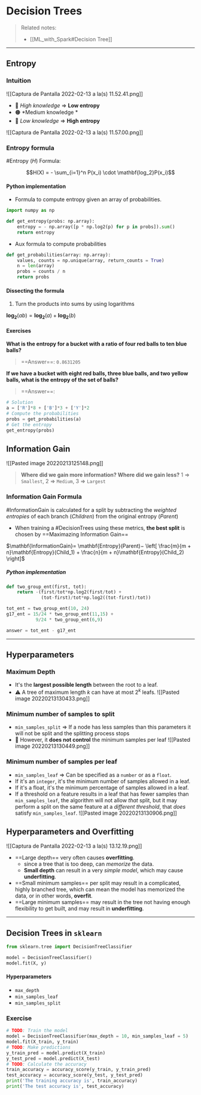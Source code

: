 ---
---

# Decision Trees

> Related notes: 
> - [[ML_with_Spark#Decision Tree]]

***

## Entropy

### Intuition

![[Captura de Pantalla 2022-02-13 a la(s) 11.52.41.png]]

- 🔴  *High knowledge* => **Low entropy**
- 🟠  *Medium knowledge *
- 🔵  *Low knowledge* => **High entropy**

![[Captura de Pantalla 2022-02-13 a la(s) 11.57.00.png]]


### Entropy formula
#Entropy ($H$) Formula:

$$H(X) = - \sum_{i=1}^n P(x_i) \cdot \mathbf{log_2}P(x_i)$$

#### Python implementation

- Formula to compute entropy given an array of probabilities.
```python
import numpy as np

def get_entropy(probs: np.array):
    entropy = - np.array([p * np.log2(p) for p in probs]).sum()
    return entropy
```

- Aux formula to compute probabilities
```python
def get_probabilities(array: np.array):
    values, counts = np.unique(array, return_counts = True)
    n = len(array)
    probs = counts / n
    return probs
```

#### Dissecting the formula

1. Turn the products into sums by using logarithms

$\mathbf{log_2}(ab) = \mathbf{log_2}(a) + \mathbf{log_2}(b)$


#### Exercises

**What is the entropy for a bucket with a ratio of four red balls to ten blue balls?**
> ==Answer==: `0.8631205`


**If we have a bucket with eight red balls, three blue balls, and two yellow balls, what is the entropy of the set of balls?**
> ==Answer==: 

```python
# Solution
a = ['R']*8 + ['B']*3 + ['Y']*2
# Compute the probabilities
probs = get_probabilities(a)
# Get the entropy
get_entropy(probs)
```

## Information Gain

![[Pasted image 20220213125148.png]]

> **Where did we gain more information? Where did we gain less?**
> 1 => `Smallest`, 2 => `Medium`, 3 => `Largest`

### Information Gain Formula
#InformationGain is calculated for a split by subtracting the *weighted entropies* of each branch ($Children$) from the original entropy ($Parent$)
- When training a #DecisionTrees using these metrics, **the best split** is chosen by ==Maximazing Information Gain==

$\mathbf{InformationGain}= \mathbf{Entropy}(Parent)− \left[ \frac{m}{m + n}\mathbf{Entropy}(Child_1) + \frac{n}{m + n}\mathbf{Entropy}(Child_2) \right]$

##### Python implementation

```python
def two_group_ent(first, tot):                        
    return -(first/tot*np.log2(first/tot) +           
             (tot-first)/tot*np.log2((tot-first)/tot))

tot_ent = two_group_ent(10, 24)                       
g17_ent = 15/24 * two_group_ent(11,15) +              
           9/24 * two_group_ent(6,9)                  

answer = tot_ent - g17_ent  
```

***

## Hyperparameters

### Maximum Depth
- It's the **largest possible length** between the root to a leaf.
- ⚠️ A tree of maximum length $k$ can have at most $2^k$ leafs.
![[Pasted image 20220213130433.png]]

### Minimum number of samples to split
- `min_samples_split` => If a node has less samples than this parameters it will not be split and the splitting process stops
- 🔴 However, it **does not control** the minimum samples per leaf
![[Pasted image 20220213130449.png]]

### Minimum number of samples per leaf

- `min_samples_leaf` => Can be specified as a `number` or as a `float`.
- If it's an `integer`, it's the minimum number of samples allowed in a leaf.
- If it's a float, it's the minimum percentage of samples allowed in a leaf.
- If a threshold on a feature results in a leaf that has fewer samples than `min_samples_leaf`, the algorithm will not allow _that_ split, but it may perform a split on the same feature at a _different threshold_, that _does_ satisfy `min_samples_leaf`.
![[Pasted image 20220213130906.png]]

## Hyperparameters and Overfitting

![[Captura de Pantalla 2022-02-13 a la(s) 13.12.19.png]]

-   ==Large depth== very often causes **overfitting**.
	-   since a tree that is too deep, can *memorize* the data. 
	-   **Small depth** can result in a very *simple model*, which may cause **underfitting**.
-   ==Small minimum samples== per split may result in a complicated, highly branched tree, which can mean the model has memorized the data, or in other words, **overfit**. 
-   ==Large minimum samples== may result in the tree not having enough flexibility to get built, and may result in **underfitting**.

***

## Decision Trees in `sklearn`

```python
from sklearn.tree import DecisionTreeClassifier

model = DecisionTreeClassifier()
model.fit(X, y)
```

#### Hyperparameters
- `max_depth`
- `min_samples_leaf`
- `min_samples_split`

### Exercise

```python
# TODO: Train the model
model = DecisionTreeClassifier(max_depth = 10, min_samples_leaf = 5)
model.fit(X_train, y_train)
# TODO: Make predictions
y_train_pred = model.predict(X_train)
y_test_pred = model.predict(X_test)
# TODO: Calculate the accuracy
train_accuracy = accuracy_score(y_train, y_train_pred)
test_accuracy = accuracy_score(y_test, y_test_pred)
print('The training accuracy is', train_accuracy)
print('The test accuracy is', test_accuracy)
```